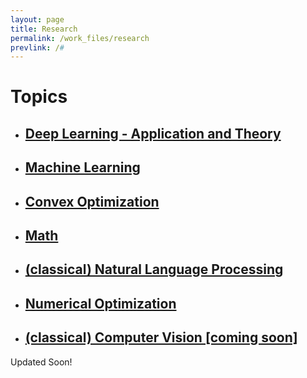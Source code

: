```yaml
---
layout: page
title: Research
permalink: /work_files/research
prevlink: /#
---
```


# Topics

* ## [Deep Learning - Application and Theory](/work_files/research/dl.html)

* ## [Machine Learning](/work_files/research/ml.html)

* ## [Convex Optimization](/work_files/research/conv_opt.html)

* ## [Math](/work_files/research/math.html)

* ## [(classical) Natural Language Processing](/work_files/research/nlp.html)

* ## [Numerical Optimization](/work_files/school/128a.html)

* ## [(classical) Computer Vision [coming soon]](/work_files/research/dl/cv.html)

Updated Soon!